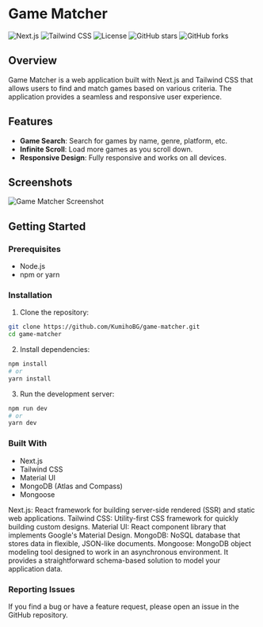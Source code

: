 # Game Matcher

![Next.js](https://img.shields.io/badge/Next.js-10.0.0-blue)
![Tailwind CSS](https://img.shields.io/badge/Tailwind%20CSS-2.0.0-blue)
![License](https://img.shields.io/github/license/KumihoBG/game-matcher)
![GitHub stars](https://img.shields.io/github/stars/KumihoBG/game-matcher)
![GitHub forks](https://img.shields.io/github/forks/KumihoBG/game-matcher)

## Overview

Game Matcher is a web application built with Next.js and Tailwind CSS that allows users to find and match games based on various criteria. The application provides a seamless and responsive user experience.

## Features

- **Game Search**: Search for games by name, genre, platform, etc.
- **Infinite Scroll**: Load more games as you scroll down.
- **Responsive Design**: Fully responsive and works on all devices.

## Screenshots

![Game Matcher Screenshot](https://mega.nz/file/dVNHWRRZ#FhWW6F5cMtsPfS4Cb1EHynY4ugc46CXSwdI7AM1T-FA)

## Getting Started

### Prerequisites

- Node.js
- npm or yarn

### Installation

1. Clone the repository:

```bash
git clone https://github.com/KumihoBG/game-matcher.git
cd game-matcher
```

2. Install dependencies:
```bash
npm install
# or
yarn install
```

3. Run the development server:
```bash
npm run dev
# or
yarn dev
```

### Built With
- Next.js
- Tailwind CSS
- Material UI
- MongoDB (Atlas and Compass)
- Mongoose

Next.js: React framework for building server-side rendered (SSR) and static web applications.
Tailwind CSS: Utility-first CSS framework for quickly building custom designs.
Material UI: React component library that implements Google's Material Design.
MongoDB: NoSQL database that stores data in flexible, JSON-like documents.
Mongoose: MongoDB object modeling tool designed to work in an asynchronous environment. It provides a straightforward schema-based solution to model your application data.

### Reporting Issues

If you find a bug or have a feature request, please open an issue in the GitHub repository.
